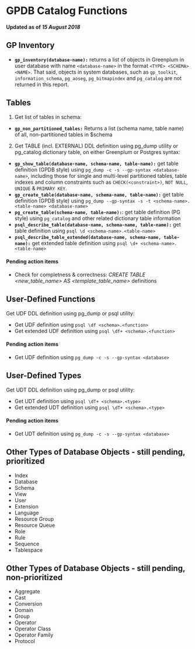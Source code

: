 # GPDB Catalog Functions

**Updated as of _15 August 2018_**

## GP Inventory
- **```gp_inventory(database-name):```** returns a list of objects in Greenplum in user database with name `<database-name>` in the format `<TYPE> <SCHEMA> <NAME>`. That said, objects in system databases, such as `gp_toolkit`, `information_schema`, `pg_aoseg`, `pg_bitmapindex` and `pg_catalog` are not returned in this report.

## Tables
1. Get list of tables in schema:
- **```gp_non_partitioned_tables:```** Returns a list (schema name, table name) of all, non-partitioned tables in $schema
2. Get TABLE (incl. EXTERNAL) DDL definition using pg_dump utility or pg_catalog dictionary table, on either Greenplum or Postgres syntax:
- **```gp_show_table(database-name, schema-name, table-name):```** get table definition (GPDB style) using `pg_dump -c -s --gp-syntax <database-name>`, including those for single and multi-level partitioned tables, table indexes and column constraints such as `CHECK(<constraint>)`, `NOT NULL`, `UNIQUE` & `PRIMARY KEY`.
- **```gp_create_table(database-name, schema-name, table-name):```** get table definition (GPDB style) using `pg_dump --gp-syntax -s -t <schema-name>.<table-name> <database-name>`
- **```pg_create_table(schema-name, table-name):```**: get table definition (PG style) using `pg_catalog` and other related dictionary table information
- **```psql_describe_table(database-name, schema-name, table-name):```** get table definition using `psql \d <schema-name>.<table-name>`
- **```psql_describe_table_extended(database-name, schema-name, table-name):```** get extended table definition using `psql \d+ <schema-name>.<table-name>`

#### Pending action items
- Check for completness & correctness: _CREATE TABLE <new_table_name> AS <template_table_name>_ definitions

## User-Defined Functions
Get UDF DDL definition using pg_dump or psql utility:
- Get UDF definition using `psql \df <schema>.<function>`
- Get extended UDF definition using `psql \df+ <schema>.<function>`

#### Pending action items
- Get UDF definition using `pg_dump -c -s --gp-syntax <database>`

## User-Defined Types
Get UDT DDL definition using pg_dump or psql utility:
- Get UDT definition using `psql \dT+ <schema>.<type>`
- Get extended UDT definition using `psql \dT+ <schema>.<type>`

#### Pending action items
- Get UDT definition using `pg_dump -c -s --gp-syntax <database>`


## Other Types of Database Objects - still pending, prioritized
- Index
- Database
- Schema
- View
- User
- Extension
- Language
- Resource Group
- Resource Queue
- Role
- Rule
- Sequence
- Tablespace

## Other Types of Database Objects - still pending, non-prioritized
- Aggregate
- Cast
- Conversion
- Domain
- Group
- Operator
- Operator Class
- Operator Family
- Protocol
